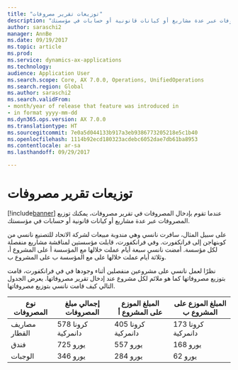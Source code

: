 ```yaml
---
title: "توزيعات تقرير مصروفات"
description: "عندما تقوم بإدخال المصروفات في تقرير مصروفات، يمكنك توزيع المصروفات عبر عدة مشاريع أو كيانات قانونية أو حسابات في مؤسستك."
author: saraschi2
manager: AnnBe
ms.date: 09/19/2017
ms.topic: article
ms.prod: 
ms.service: dynamics-ax-applications
ms.technology: 
audience: Application User
ms.search.scope: Core, AX 7.0.0, Operations, UnifiedOperations
ms.search.region: Global
ms.author: saraschi2
ms.search.validFrom:
- month/year of release that feature was introduced in
- in format yyyy-mm-dd
ms.dyn365.ops.version: AX 7.0.0
ms.translationtype: HT
ms.sourcegitcommit: 7e0a5d044133b917a3eb9386773205218e5c1b40
ms.openlocfilehash: 1114b92ecd180323acdebc6052dae7db61ba8953
ms.contentlocale: ar-sa
ms.lasthandoff: 09/29/2017

---
```


# <a name="distributions-on-an-expense-report"></a>توزيعات تقرير مصروفات

[!include[banner](../includes/banner.md)] عندما تقوم بإدخال المصروفات في تقرير مصروفات، يمكنك توزيع المصروفات عبر عدة مشاريع أو كيانات قانونية أو حسابات في مؤسستك.

على سبيل المثال، سافرت نانسي وهي مندوبة مبيعات لشركة الاتحاد للتصنيع‬ نانسي من كوبنهاجن إلى فرانكفورت. وفي فرانكفورت، قابلت مؤسستين لمناقشة مشاريع منفصلة لكل مؤسسة. أمضت نانسي سبعة أيام عملت خلالها مع المؤسسة أ على المشروع أ، وثلاثة أيام عملت خلالها على مع المؤسسة ب على المشروع ب.

نظرًا لعمل نانسي على مشروعين منفصلين أثناء وجودها في في فرانكفورت، قامت بتوزيع مصروفاتها كما هو ملائم لكل مشروع عند إدخال تقرير مصروفاتها. يعرض الجدول التالي كيف قامت نانسي بتوزيع مصروفاتها.

| **نوع المصروفات** | **إجمالي مبلغ المصروفات** | **المبلغ الموزع على المشروع أ** | **المبلغ الموزع على المشروع ب** |
|------------------|--------------------------|-------------------------------------|-------------------------------------|
| مصاريف القطار       | 578 كرونا دانمركية                  | 405 كرونا دانمركية                             | 173 كرونا دانمركية                             |
| فندق            | 725 يورو                  | 557 يورو                             | 168 يورو                             |
| الوجبات            | 346 يورو                  | 284 يورو                             | 62 يورو                              |

